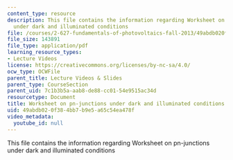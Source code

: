 ```yaml
---
content_type: resource
description: This file contains the information regarding Worksheet on pn-junctions
  under dark and illuminated conditions
file: /courses/2-627-fundamentals-of-photovoltaics-fall-2013/49abdb020f384bb7b9e5a65c54ea478f_MIT2_627F13_lec06_handout.pdf
file_size: 143891
file_type: application/pdf
learning_resource_types:
- Lecture Videos
license: https://creativecommons.org/licenses/by-nc-sa/4.0/
ocw_type: OCWFile
parent_title: Lecture Videos & Slides
parent_type: CourseSection
parent_uid: 7c1b3b5a-aab8-de88-cc01-54e9515ac34d
resourcetype: Document
title: Worksheet on pn-junctions under dark and illuminated conditions
uid: 49abdb02-0f38-4bb7-b9e5-a65c54ea478f
video_metadata:
  youtube_id: null
---
```

This file contains the information regarding Worksheet on pn-junctions under dark and illuminated conditions